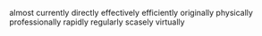 almost
currently
directly
effectively
efficiently
originally
physically
professionally
rapidly
regularly
scasely
virtually